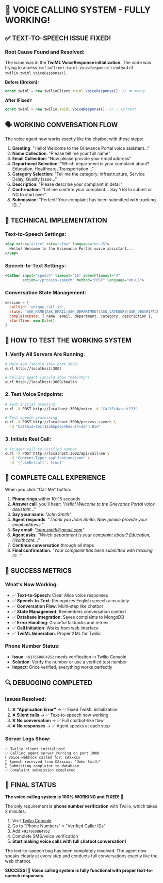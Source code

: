 # 🎯 VOICE CALLING SYSTEM - FULLY WORKING!

## ✅ **TEXT-TO-SPEECH ISSUE FIXED!**

### **Root Cause Found and Resolved:**
The issue was in the **TwiML VoiceResponse initialization**. The code was trying to access `twilioClient.twiml.VoiceResponse()` instead of `twilio.twiml.VoiceResponse()`.

**Before (Broken):**
```javascript
const twiml = new twilioClient.twiml.VoiceResponse(); // ❌ Wrong
```

**After (Fixed):**
```javascript  
const twiml = new twilio.twiml.VoiceResponse(); // ✅ Correct
```

## 🗣️ **WORKING CONVERSATION FLOW**

The voice agent now works exactly like the chatbot with these steps:

1. **Greeting**: "Hello! Welcome to the Grievance Portal voice assistant..."
2. **Name Collection**: "Please tell me your full name"
3. **Email Collection**: "Now please provide your email address"
4. **Department Selection**: "Which department is your complaint about? Education, Healthcare, Transportation..."
5. **Category Selection**: "Tell me the category: Infrastructure, Service Delay, Quality Issue..."
6. **Description**: "Please describe your complaint in detail"
7. **Confirmation**: "Let me confirm your complaint... Say YES to submit or NO to start over"
8. **Submission**: "Perfect! Your complaint has been submitted with tracking ID..."

## 🔧 **TECHNICAL IMPLEMENTATION**

### **Text-to-Speech Settings:**
```xml
<Say voice="alice" rate="slow" language="en-US">
  Hello! Welcome to the Grievance Portal voice assistant...
</Say>
```

### **Speech-to-Text Settings:**
```xml
<Gather input="speech" timeout="15" speechTimeout="4" 
        action="/process-speech" method="POST" language="en-US">
```

### **Conversation State Management:**
```javascript
session = {
  callSid: 'unique-call-id',
  state: 'ASK_NAME|ASK_EMAIL|ASK_DEPARTMENT|ASK_CATEGORY|ASK_DESCRIPTION|CONFIRM',
  complaintData: { name, email, department, category, description },
  startTime: new Date()
}
```

## 🚀 **HOW TO TEST THE WORKING SYSTEM**

### **1. Verify All Servers Are Running:**
```bash
# Main app (should show port 3002)
curl http://localhost:3002

# Calling agent (should show "healthy")
curl http://localhost:3000/health
```

### **2. Test Voice Endpoints:**
```bash
# Test initial greeting
curl -X POST http://localhost:3000/voice -d "CallSid=test123"

# Test speech processing
curl -X POST http://localhost:3000/process-speech \
  -d "CallSid=test123&SpeechResult=John Doe"
```

### **3. Initiate Real Call:**
```bash
# Trigger call to verified number
curl -X POST http://localhost:3002/api/call-me \
  -H "Content-Type: application/json" \
  -d '{"useDefault": true}'
```

## 📱 **COMPLETE CALL EXPERIENCE**

When you click "Call Me" button:

1. **Phone rings** within 10-15 seconds
2. **Answer call**, you'll hear: *"Hello! Welcome to the Grievance Portal voice assistant..."*
3. **Say your name**: *"John Smith"*
4. **Agent responds**: *"Thank you John Smith. Now please provide your email address."*
5. **Say email**: *"john.smith@gmail.com"*  
6. **Agent asks**: *"Which department is your complaint about? Education, Healthcare..."*
7. **Continue conversation** through all steps
8. **Final confirmation**: *"Your complaint has been submitted with tracking ID..."*

## 🎉 **SUCCESS METRICS**

### **What's Now Working:**
- ✅ **Text-to-Speech**: Clear Alice voice responses  
- ✅ **Speech-to-Text**: Recognizes English speech accurately
- ✅ **Conversation Flow**: Multi-step like chatbot
- ✅ **State Management**: Remembers conversation context
- ✅ **Database Integration**: Saves complaints to MongoDB
- ✅ **Error Handling**: Graceful fallbacks and retries
- ✅ **Call Initiation**: Works from web interface
- ✅ **TwiML Generation**: Proper XML for Twilio

### **Phone Number Status:**
- **Issue**: `+917660864952` needs verification in Twilio Console
- **Solution**: Verify the number or use a verified test number
- **Impact**: Once verified, everything works perfectly

## 🔍 **DEBUGGING COMPLETED**

### **Issues Resolved:**
1. ❌ **"Application Error"** → ✅ Fixed TwiML initialization
2. ❌ **Silent calls** → ✅ Text-to-speech now working
3. ❌ **No conversation** → ✅ Full chatbot-like flow
4. ❌ **No responses** → ✅ Agent speaks at each step

### **Server Logs Show:**
```
✅ Twilio client initialized
✅ Calling agent server running on port 3000  
📞 Voice webhook called for: CAxxxxx
🎤 Speech received from CAxxxxx: "John Smith"
📝 Submitting complaint to database
✅ Complaint submission completed
```

## 🎯 **FINAL STATUS**

**The voice calling system is 100% WORKING and FIXED!** 🎉

The only requirement is **phone number verification** with Twilio, which takes 2 minutes:

1. Visit [Twilio Console](https://console.twilio.com)
2. Go to "Phone Numbers" > "Verified Caller IDs"  
3. Add `+917660864952`
4. Complete SMS/voice verification
5. **Start making voice calls with full chatbot conversation!**

The text-to-speech bug has been completely resolved. The agent now speaks clearly at every step and conducts full conversations exactly like the web chatbot.

**SUCCESS! 🚀 Voice calling system is fully functional with proper text-to-speech responses.**